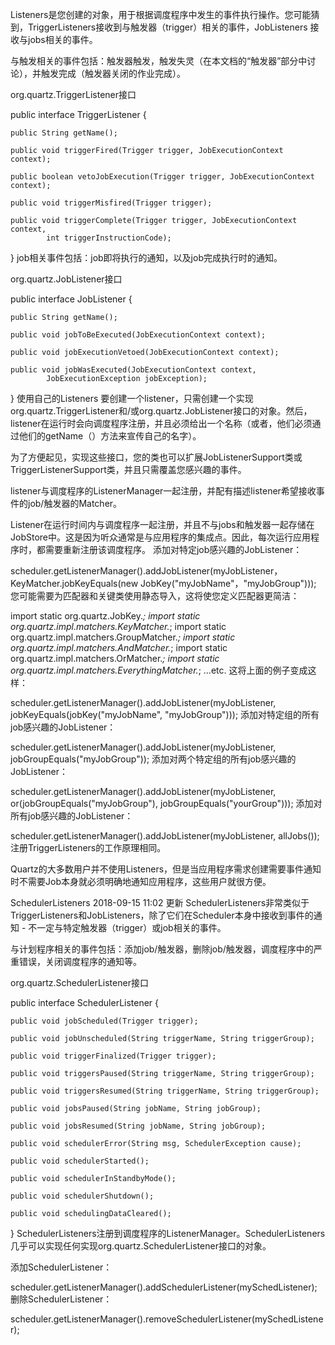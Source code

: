 Listeners是您创建的对象，用于根据调度程序中发生的事件执行操作。您可能猜到，TriggerListeners接收到与触发器（trigger）相关的事件，JobListeners 接收与jobs相关的事件。

与触发相关的事件包括：触发器触发，触发失灵（在本文档的“触发器”部分中讨论），并触发完成（触发器关闭的作业完成）。

org.quartz.TriggerListener接口

public interface TriggerListener {

    public String getName();

    public void triggerFired(Trigger trigger, JobExecutionContext context);

    public boolean vetoJobExecution(Trigger trigger, JobExecutionContext context);

    public void triggerMisfired(Trigger trigger);

    public void triggerComplete(Trigger trigger, JobExecutionContext context,
            int triggerInstructionCode);
}
job相关事件包括：job即将执行的通知，以及job完成执行时的通知。

org.quartz.JobListener接口

public interface JobListener {

    public String getName();

    public void jobToBeExecuted(JobExecutionContext context);

    public void jobExecutionVetoed(JobExecutionContext context);

    public void jobWasExecuted(JobExecutionContext context,
            JobExecutionException jobException);

}
使用自己的Listeners
要创建一个listener，只需创建一个实现org.quartz.TriggerListener和/或org.quartz.JobListener接口的对象。然后，listener在运行时会向调度程序注册，并且必须给出一个名称（或者，他们必须通过他们的getName（）方法来宣传自己的名字）。

为了方便起见，实现这些接口，您的类也可以扩展JobListenerSupport类或TriggerListenerSupport类，并且只需覆盖您感兴趣的事件。

listener与调度程序的ListenerManager一起注册，并配有描述listener希望接收事件的job/触发器的Matcher。

Listener在运行时间内与调度程序一起注册，并且不与jobs和触发器一起存储在JobStore中。这是因为听众通常是与应用程序的集成点。因此，每次运行应用程序时，都需要重新注册该调度程序。
添加对特定job感兴趣的JobListener：

scheduler.getListenerManager().addJobListener(myJobListener，KeyMatcher.jobKeyEquals(new JobKey("myJobName"，"myJobGroup")));
您可能需要为匹配器和关键类使用静态导入，这将使您定义匹配器更简洁：

import static org.quartz.JobKey.*;
import static org.quartz.impl.matchers.KeyMatcher.*;
import static org.quartz.impl.matchers.GroupMatcher.*;
import static org.quartz.impl.matchers.AndMatcher.*;
import static org.quartz.impl.matchers.OrMatcher.*;
import static org.quartz.impl.matchers.EverythingMatcher.*;
...etc.
这将上面的例子变成这样：

scheduler.getListenerManager().addJobListener(myJobListener, jobKeyEquals(jobKey("myJobName", "myJobGroup")));
添加对特定组的所有job感兴趣的JobListener：

scheduler.getListenerManager().addJobListener(myJobListener, jobGroupEquals("myJobGroup"));
添加对两个特定组的所有job感兴趣的JobListener：

scheduler.getListenerManager().addJobListener(myJobListener, or(jobGroupEquals("myJobGroup"), jobGroupEquals("yourGroup")));
添加对所有job感兴趣的JobListener：

scheduler.getListenerManager().addJobListener(myJobListener, allJobs());
注册TriggerListeners的工作原理相同。

Quartz的大多数用户并不使用Listeners，但是当应用程序需求创建需要事件通知时不需要Job本身就必须明确地通知应用程序，这些用户就很方便。


SchedulerListeners
2018-09-15 11:02 更新
SchedulerListeners非常类似于TriggerListeners和JobListeners，除了它们在Scheduler本身中接收到事件的通知 - 不一定与特定触发器（trigger）或job相关的事件。

与计划程序相关的事件包括：添加job/触发器，删除job/触发器，调度程序中的严重错误，关闭调度程序的通知等。

org.quartz.SchedulerListener接口

public interface SchedulerListener {

    public void jobScheduled(Trigger trigger);

    public void jobUnscheduled(String triggerName, String triggerGroup);

    public void triggerFinalized(Trigger trigger);

    public void triggersPaused(String triggerName, String triggerGroup);

    public void triggersResumed(String triggerName, String triggerGroup);

    public void jobsPaused(String jobName, String jobGroup);

    public void jobsResumed(String jobName, String jobGroup);

    public void schedulerError(String msg, SchedulerException cause);

    public void schedulerStarted();

    public void schedulerInStandbyMode();

    public void schedulerShutdown();

    public void schedulingDataCleared();
}
SchedulerListeners注册到调度程序的ListenerManager。SchedulerListeners几乎可以实现任何实现org.quartz.SchedulerListener接口的对象。

添加SchedulerListener：

scheduler.getListenerManager().addSchedulerListener(mySchedListener);
删除SchedulerListener：

scheduler.getListenerManager().removeSchedulerListener(mySchedListener);
